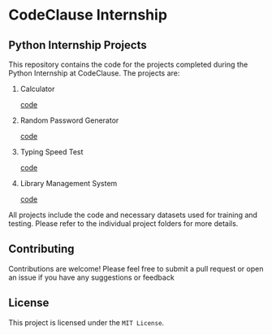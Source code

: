 # CodeClause Internship

## Python Internship Projects

This repository contains the code for the projects completed during the Python Internship at CodeClause. The projects are:
<ol>
  <li> Calculator </li>
  <p><a href="https://github.com/footcricket05/CodeClause-Python/blob/main/CodeClause_Calculator/Calculator.py">code</a></p>
  
  <li> Random Password Generator </li>
  <p><a href="https://github.com/footcricket05/CodeClause-Python/blob/main/CodeClause_Random%20Password%20Generator/Random%20Password%20Generator.py">code</a></p>
  
  <li> Typing Speed Test </li>
  <p><a href="https://github.com/footcricket05/CodeClause-Python/blob/main/CodeClause_Typing%20Speed%20Test/Typing%20Speed%20Test.py">code</a></p>
  
  <li> Library Management System </li>
  <p><a href="https://github.com/footcricket05/CodeClause-Python/blob/main/CodeClause_Random%20Password%20Generator/Random%20Password%20Generator.py">code</a></p>
</ol>

All projects include the code and necessary datasets used for training and testing. Please refer to the individual project folders for more details.



## Contributing
Contributions are welcome! Please feel free to submit a pull request or open an issue if you have any suggestions or feedback


## License
This project is licensed under the `MIT License`.


